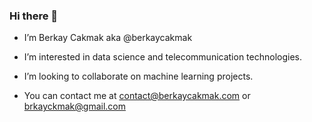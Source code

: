 ### Hi there 👋

- I’m Berkay Cakmak aka @berkaycakmak

- I’m interested in data science and telecommunication technologies.

- I’m looking to collaborate on machine learning projects.

- You can contact me at contact@berkaycakmak.com or brkayckmak@gmail.com
